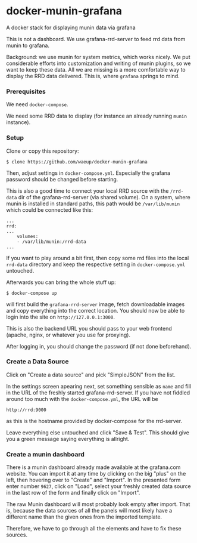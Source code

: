 # docker-munin-grafana
A docker stack for displaying munin data via grafana

This is not a dashboard. We use grafana-rrd-server to feed rrd data from munin
to grafana.

Background: we use munin for system metrics, which works nicely. We put
considerable efforts into customization and writing of munin plugins, so we
want to keep these data. All we are missing is a more comfortable way to
display the RRD data delivered. This is, where `grafana` springs to mind.



### Prerequisites

We need `docker-compose`.

We need some RRD data to display (for instance an already running `munin`
instance).


### Setup

Clone or copy this repository:

    $ clone https://github.com/waeup/docker-munin-grafana

Then, adjust settings in `docker-compose.yml`. Especially the grafana password
should be changed before starting.

This is also a good time to connect your local RRD source with the
``/rrd-data`` dir of the grafana-rrd-server (via shared volume). On a system,
where munin is installed in standard paths, this path would be `/var/lib/munin`
which could be connected like this:

    ...
    rrd:
    ...
        volumes:
        - /var/lib/munin:/rrd-data
    ...

If you want to play around a bit first, then copy some rrd files into the local
``rrd-data`` directory and keep the respective setting in `docker-compose.yml`
untouched.

Afterwards you can bring the whole stuff up:

    $ docker-compose up

will first build the `grafana-rrd-server` image, fetch downloadable images and
copy everything into the correct location. You should now be able to login into
the site on `http://127.0.0.1:3000`.

This is also the backend URL you should pass to your web frontend (apache,
nginx, or whatever you use for proxying).

After logging in, you should change the password (if not done beforehand).


### Create a Data Source

Click on "Create a data source" and pick "SimpleJSON" from the list.

In the settings screen apearing next, set something sensible as `name` and fill
in the URL of the freshly started grafana-rrd-server. If you have not fiddled
around too much with the `docker-compose.yml`, the URL will be

    http://rrd:9000

as this is the hostname provided by docker-compose for the rrd-server.

Leave everything else untouched and click "Save & Test". This should give you a
green message saying everything is allright.


### Create a munin dashboard

There is a munin dashboard already made available at the grafana.com website.
You can import it at any time by clicking on the big "plus" on the left, then
hovering over to "Create" and "Import". In the presented form enter number
``9627``, click on "Load", select your freshly created data source in the last
row of the form and finally click on "Import".

The raw Munin dashboard will most probably look empty after import. That is,
because the data sources of all the panels will most likely have a different
name than the given ones from the imported template.

Therefore, we have to go through all the elements and have to fix these
sources.
